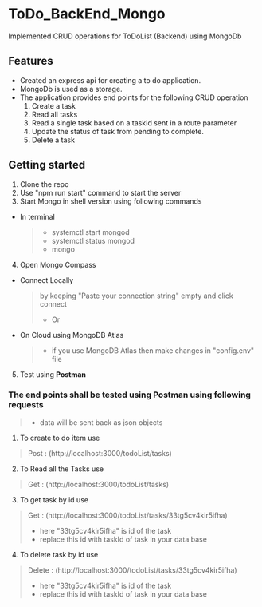 # ToDo_BackEnd_Mongo
Implemented CRUD operations for ToDoList (Backend) using MongoDb

## Features
- Created an express api for creating a to do application.
- MongoDb is used as a storage.
- The application provides end points for the following CRUD operation
  1. Create a task
  2. Read all tasks
  3. Read a single task based on a taskId sent in a route parameter
  4. Update the status of task from pending to complete.
  5. Delete a task
  
## Getting started
  1. Clone the repo
  2. Use "npm run start" command to start the server
  3. Start Mongo in shell version using following commands
  - In terminal
    > - systemctl start mongod
    > - systemctl status mongod
    > - mongo
  4. Open Mongo Compass
  - Connect Locally 
    > by keeping "Paste your connection string" empty and click connect
    > - Or
  - On Cloud using MongoDB Atlas
    >  - if you use MongoDB Atlas then make changes in "config.env" file
  5. Test using **Postman**
  
### The end points shall be tested using Postman using following requests
  > - data will be sent back as json objects
  1. To create to do item use 
   >Post : (http://localhost:3000/todoList/tasks)

  2. To Read all the Tasks use
   >Get : (http://localhost:3000/todoList/tasks)

  3. To get task by id use
   >Get : (http://localhost:3000/todoList/tasks/33tg5cv4kir5ifha)
   >- here "33tg5cv4kir5ifha" is id of the task
   >- replace this id with taskId of task in your data base

  4. To delete task by id use
   > Delete : (http://localhost:3000/todoList/tasks/33tg5cv4kir5ifha)
   > - here "33tg5cv4kir5ifha" is id of the task
   > - replace this id with taskId of task in your data base
